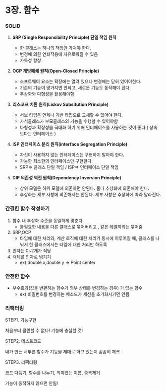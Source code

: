 # 3장. 함수

### SOLID

1. **SRP (Single Responsibility Principle) 단일 책임 원칙**
    - 한 클래스는 하나의 책임만 가져야 한다.
    - 변경에 의한 연쇄작용에 자유로워질 수 있음
    - 가독성 향상
    
2. **OCP 개방폐쇄 원칙(Open-Closed Principle)**
    - 소프트웨어 요소는 확장에는 열려 있으나 변경에는 닫혀 있어야한다.
    - 기존의 기능이 망가지면 안되고, 새로운 기능도 동작해야 된다.
    - 추상화와 다형성을 활용해야함
    
3. **리스코프 치환 원칙(Liskov Subsitution Principle)**
    - 서브 타입은 언제나 기반 타입으로 교체할 수 있어야 한다.
    - 자식클래스가 부모클래스의 기능을 수행할 수 있어야함
    - 다형성과 확장성을 극대화 하기 위해 인터페이스를 사용하는 것이 좋다 ( 상속보다는 인터페이스 )
    
4. **ISP 인터페이스 분리 원칙(interface Segregation Principle)**
    - 자신이 사용하지 않는 인터페이스는 구현하지 말아야 한다.
    - 가능한 최소한의 인터페이스만 구현한다.
    - SRP=> 클래스 단일 책임 / ISP=> 인터페이스 단일 책임
    
5. **DIP 의존성 역전 원칙(Dependency Inversion Principle)**
    - 상위 모델은 하위 모델에 의존하면 안된다. 둘다 추상화에 의존해야 한다.
    - 추상화는 세부 사항에 의존해서는 안된다. 세부 사항은 추상화에 따라 달라진다.
    

### 간결한 함수 작성하기

1. 함수 내 추상화 수준을 동일하게 맞춘다.
    - 불필요한 내용을 다른 클래스로 묶어버리고 , 같은 레벨끼리는 묶어줌
2. SRP,OCP
    - 타입에 대한 처리와, 계산 로직에 대한 처리가 동시에 이루어질 때,  클래스를 나눠서 한 클래스에서는 타입에 대한 처리만 하도록
3. 인자는 0~2개가 적당
4. 객체를 인자로 넘기기 
    - ex) double x,double y => Point center

### 안전한 함수

- 부수효과(값을 반환하는 함수가 외부 상태를 변경하는 경우) 가 없는 함수
    - ex) 비밀번호를 변경하는 메소드가 세션을 초기화시키면 안됨

### 리팩터링

STEP1. 기능구현

처음부터 클린할 수 없다! 기능에 충실할 것!

STEP2. 테스트코드

내가 만든 서투른 함수가 기능을 제대로 하고 있는지 꼼꼼히 체크

STEP3. 리팩터링

코드 다듬기, 함수를 나누기, 의미있는 이름, 중복제거

기능이 동작하지 않으면 안됨!